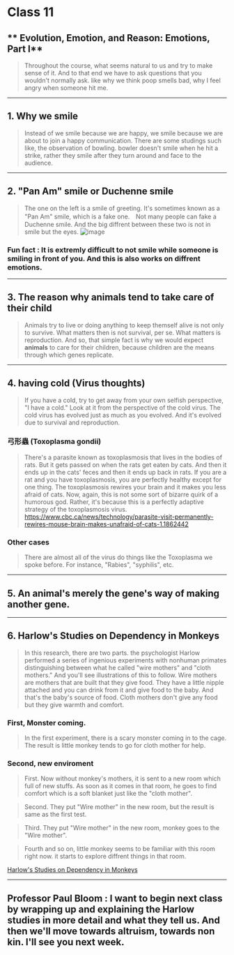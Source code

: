 Class 11
=

## ** Evolution, Emotion, and Reason: Emotions, Part I**

>Throughout the course, what seems natural to us and try to make sense of it. And to that end we have to ask questions that you wouldn't normally ask. like why we think poop smells bad, why I feel angry when someone hit me.
 ---
## 1. Why we smile

> Instead of we smile because we are happy, we smile because we are about to join a happy communication. There are some studings such like, the observation of bowling. bowler doesn't smile when he hit a strike, rather they smile after they turn around and face to the audience.
 ---
## 2. "Pan Am" smile or Duchenne smile
>The one on the left is a smile of greeting. It's sometimes known as a "Pan Am" smile, which is a fake one.　Not many people can fake a Duchenne smile. And the big diffrent between these two is not in smile but the eyes.
![image](https://cdn.quizzclub.com/questions/2015-09/what-is-a-duchenne-smile_1.jpg)

### Fun fact : It is extremly difficult to not smile while someone is smiling in front of you. And this is also works on diffrent emotions.

 ---
## 3. The reason why animals tend to take care of their child
> Animals try to live or doing anything to keep themself alive is not only to survive. What matters then is not survival, per se. What matters is reproduction. And so, that simple fact is why we would expect __animals__ to care for their children, because children are the means through which genes replicate.
 ---

## 4. having cold (Virus thoughts)
> If you have a cold, try to get away from your own selfish perspective, "I have a cold." Look at it from the perspective of the cold virus. The cold virus has evolved just as much as you evolved. And it's evolved due to survival and reproduction. 

### 弓形蟲 (Toxoplasma gondii)
>There's a parasite known as toxoplasmosis that lives in the bodies of rats. But it gets passed on when the rats get eaten by cats. And then it ends up in the cats' feces and then it ends up back in rats. If you are a rat and you have toxoplasmosis, you are perfectly healthy except for one thing. The toxoplasmosis rewires your brain and it makes you less afraid of cats. Now, again, this is not some sort of bizarre quirk of a humorous god. Rather, it's because this is a perfectly adaptive strategy of the toxoplasmosis virus.
 https://www.cbc.ca/news/technology/parasite-visit-permanently-rewires-mouse-brain-makes-unafraid-of-cats-1.1862442

 ### Other cases
 > There are almost all of the virus do things like the Toxoplasma we spoke before. For instance, "Rabies", "syphilis", etc.
 ---
 ## 5. An animal's merely the gene's way of making another gene.
 ---

 ## 6. Harlow's Studies on Dependency in Monkeys
 > In this research, there are two parts. the psychologist Harlow performed a series of ingenious experiments with nonhuman primates distinguishing between what he called "wire mothers" and "cloth mothers." And you'll see illustrations of this to follow. Wire mothers are mothers that are built that they give food. They have a little nipple attached and you can drink from it and give food to the baby. And that's the baby's source of food. Cloth mothers don't give any food but they give warmth and comfort.

 ### First, Monster coming.
 >In the first experiment, there is a scary monster coming in to the cage. The result is little monkey tends to go for cloth mother for help. 
 ### Second, new enviroment
 >First. Now without monkey's mothers, it is sent to a new room which full of new stuffs. As soon as it comes in that room, he goes to find comfort which is a soft blanket just like the "cloth mother".

 >Second. They put "Wire mother" in the new room, but the result is same as the first test.

 >Third. They put "Wire mother" in the new room, monkey goes to the "Wire mother".

 >Fourth and so on, little monkey seems to be familiar with this room right now. it starts to explore diffrent things in that room. 

 [Harlow's Studies on Dependency in Monkeys](https://www.youtube.com/watch?v=OrNBEhzjg8I)

 ---
## Professor Paul Bloom : I want to begin next class by wrapping up and explaining the Harlow studies in more detail and what they tell us. And then we'll move towards altruism, towards non kin. I'll see you next week.


